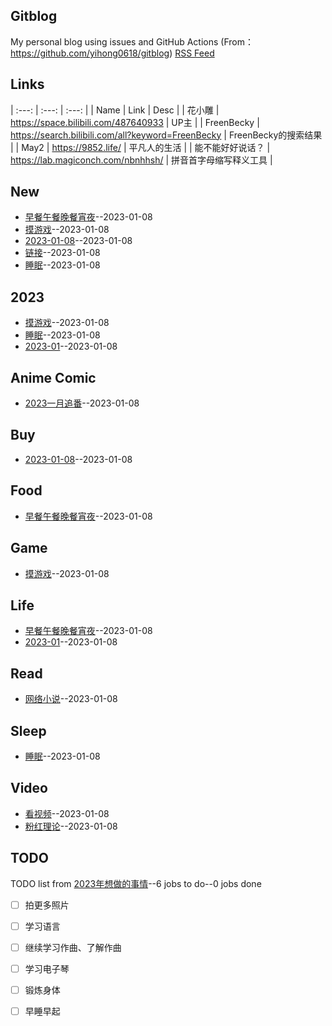 ## Gitblog
My personal blog using issues and GitHub Actions (From：<https://github.com/yihong0618/gitblog>)
[RSS Feed](https://raw.githubusercontent.com/noteMay/noteMay.github.io/master/feed.xml)
## Links
| :---: | :---: | :---: |
 | Name | Link | Desc |
| 花小雕 | https://space.bilibili.com/487640933 | UP主 |
| FreenBecky | https://search.bilibili.com/all?keyword=FreenBecky | FreenBecky的搜索结果 |
| May2 | https://9852.life/ | 平凡人的生活 |
| 能不能好好说话？ | https://lab.magiconch.com/nbnhhsh/ | 拼音首字母缩写释义工具 |
## New
- [早餐午餐晚餐宵夜](https://github.com/noteMay/noteMay.github.io/issues/11)--2023-01-08
- [摸游戏](https://github.com/noteMay/noteMay.github.io/issues/10)--2023-01-08
- [2023-01-08](https://github.com/noteMay/noteMay.github.io/issues/9)--2023-01-08
- [链接](https://github.com/noteMay/noteMay.github.io/issues/8)--2023-01-08
- [睡眠](https://github.com/noteMay/noteMay.github.io/issues/7)--2023-01-08
## 2023
- [摸游戏](https://github.com/noteMay/noteMay.github.io/issues/10)--2023-01-08
- [睡眠](https://github.com/noteMay/noteMay.github.io/issues/7)--2023-01-08
- [2023-01](https://github.com/noteMay/noteMay.github.io/issues/6)--2023-01-08
## Anime Comic
- [2023一月追番](https://github.com/noteMay/noteMay.github.io/issues/4)--2023-01-08
## Buy
- [2023-01-08](https://github.com/noteMay/noteMay.github.io/issues/9)--2023-01-08
## Food
- [早餐午餐晚餐宵夜](https://github.com/noteMay/noteMay.github.io/issues/11)--2023-01-08
## Game
- [摸游戏](https://github.com/noteMay/noteMay.github.io/issues/10)--2023-01-08
## Life
- [早餐午餐晚餐宵夜](https://github.com/noteMay/noteMay.github.io/issues/11)--2023-01-08
- [2023-01](https://github.com/noteMay/noteMay.github.io/issues/6)--2023-01-08
## Read
- [网络小说](https://github.com/noteMay/noteMay.github.io/issues/5)--2023-01-08
## Sleep
- [睡眠](https://github.com/noteMay/noteMay.github.io/issues/7)--2023-01-08
## Video
- [看视频](https://github.com/noteMay/noteMay.github.io/issues/3)--2023-01-08
- [粉红理论](https://github.com/noteMay/noteMay.github.io/issues/1)--2023-01-08
## TODO
TODO list from [2023年想做的事情](https://github.com/noteMay/noteMay.github.io/issues/2)--6 jobs to do--0 jobs done
- [ ] 拍更多照片
- [ ] 学习语言
- [ ] 继续学习作曲、了解作曲
- [ ] 学习电子琴
- [ ] 锻炼身体
- [ ] 早睡早起

